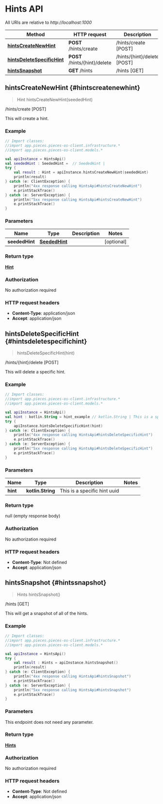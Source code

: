 # Hints API

All URIs are relative to *http://localhost:1000*

Method | HTTP request | Description
------------- | ------------- | -------------
[**hintsCreateNewHint**](#hintscreatenewhint) | **POST** /hints/create | /hints/create [POST]
[**hintsDeleteSpecificHint**](#hintsdeletespecifichint) | **POST** /hints/\{hint\}/delete | /hints/\{hint\}/delete [POST]
[**hintsSnapshot**](#hintssnapshot) | **GET** /hints | /hints [GET]


## **hintsCreateNewHint** {#hintscreatenewhint}
> Hint hintsCreateNewHint(seededHint)

/hints/create [POST]

This will create a hint.

### Example
```kotlin
// Import classes:
//import app.pieces.pieces-os-client.infrastructure.*
//import app.pieces.pieces-os-client.models.*

val apiInstance = HintsApi()
val seededHint : SeededHint =  // SeededHint | 
try {
    val result : Hint = apiInstance.hintsCreateNewHint(seededHint)
    println(result)
} catch (e: ClientException) {
    println("4xx response calling HintsApi#hintsCreateNewHint")
    e.printStackTrace()
} catch (e: ServerException) {
    println("5xx response calling HintsApi#hintsCreateNewHint")
    e.printStackTrace()
}
```

### Parameters

Name | Type | Description  | Notes
------------- | ------------- | ------------- | -------------
 **seededHint** | [**SeededHint**](../models/SeededHint)|  | [optional]

### Return type

[**Hint**](../models/Hint)

### Authorization

No authorization required

### HTTP request headers

 - **Content-Type**: application/json
 - **Accept**: application/json

## **hintsDeleteSpecificHint** {#hintsdeletespecifichint}
> hintsDeleteSpecificHint(hint)

/hints/\{hint\}/delete [POST]

This will delete a specific hint.

### Example
```kotlin
// Import classes:
//import app.pieces.pieces-os-client.infrastructure.*
//import app.pieces.pieces-os-client.models.*

val apiInstance = HintsApi()
val hint : kotlin.String = hint_example // kotlin.String | This is a specific hint uuid
try {
    apiInstance.hintsDeleteSpecificHint(hint)
} catch (e: ClientException) {
    println("4xx response calling HintsApi#hintsDeleteSpecificHint")
    e.printStackTrace()
} catch (e: ServerException) {
    println("5xx response calling HintsApi#hintsDeleteSpecificHint")
    e.printStackTrace()
}
```

### Parameters

Name | Type | Description  | Notes
------------- | ------------- | ------------- | -------------
 **hint** | **kotlin.String**| This is a specific hint uuid |

### Return type

null (empty response body)

### Authorization

No authorization required

### HTTP request headers

 - **Content-Type**: Not defined
 - **Accept**: application/json

## **hintsSnapshot** {#hintssnapshot}
> Hints hintsSnapshot()

/hints [GET]

This will get a snapshot of all of the hints.

### Example
```kotlin
// Import classes:
//import app.pieces.pieces-os-client.infrastructure.*
//import app.pieces.pieces-os-client.models.*

val apiInstance = HintsApi()
try {
    val result : Hints = apiInstance.hintsSnapshot()
    println(result)
} catch (e: ClientException) {
    println("4xx response calling HintsApi#hintsSnapshot")
    e.printStackTrace()
} catch (e: ServerException) {
    println("5xx response calling HintsApi#hintsSnapshot")
    e.printStackTrace()
}
```

### Parameters
This endpoint does not need any parameter.

### Return type

[**Hints**](../models/Hints)

### Authorization

No authorization required

### HTTP request headers

 - **Content-Type**: Not defined
 - **Accept**: application/json

